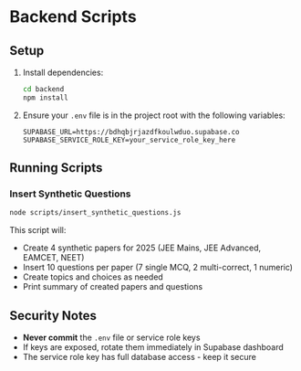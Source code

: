 # Backend Scripts

## Setup

1. Install dependencies:
   ```bash
   cd backend
   npm install
   ```

2. Ensure your `.env` file is in the project root with the following variables:
   ```
   SUPABASE_URL=https://bdhqbjrjazdfkoulwduo.supabase.co
   SUPABASE_SERVICE_ROLE_KEY=your_service_role_key_here
   ```

## Running Scripts

### Insert Synthetic Questions

```bash
node scripts/insert_synthetic_questions.js
```

This script will:
- Create 4 synthetic papers for 2025 (JEE Mains, JEE Advanced, EAMCET, NEET)
- Insert 10 questions per paper (7 single MCQ, 2 multi-correct, 1 numeric)
- Create topics and choices as needed
- Print summary of created papers and questions

## Security Notes

- **Never commit** the `.env` file or service role keys
- If keys are exposed, rotate them immediately in Supabase dashboard
- The service role key has full database access - keep it secure
